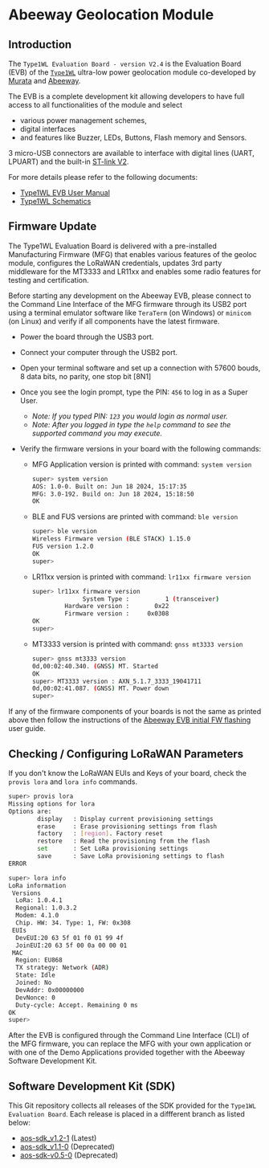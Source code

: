 
# Abeeway Geolocation Module

## Introduction

The `Type1WL Evaluation Board - version V2.4` is the Evaluation Board (EVB) of the
[`Type1WL`](https://www.abeeway.com/wp-content/uploads/2022/04/Abeeway_Geolocation-module-data-sheet_2022-v05.pdf)
ultra-low power geolocation module co-developed by
[Murata](https://www.murata.com) and [Abeeway](https://www.abeeway.com/).

The EVB is a complete development kit allowing developers to have full access to all functionalities of the module and select

- various power management schemes,
- digital interfaces
- and features like Buzzer, LEDs, Buttons, Flash memory and Sensors.

3 micro-USB connectors are available to interface with digital lines (UART, LPUART) and the built-in
[ST-link V2](https://www.st.com/en/development-tools/st-link-v2.html).

For more details please refer to the following documents:

- [Type1WL EVB User Manual](https://github.com/Abeeway/abeeway-geolocation-module/tree/master/docs/Type1WL-EVB_user_manual.pdf)
- [Type1WL Schematics](https://github.com/Abeeway/abeeway-geolocation-module/tree/master/docs/Type1WL-EVB_v2_4_20221014-1_abw.pdf)


## Firmware Update

The Type1WL Evaluation Board is delivered with a pre-installed Manufacturing Firmware (MFG) that enables various features of the geoloc module, configures the LoRaWAN credentials, updates 3rd party middleware for the MT3333 and LR11xx and enables some radio features for testing and certification.

Before starting any development on the Abeeway EVB, please connect to the Command Line Interface of the MFG firmware through its USB2 port using a terminal emulator software like `TeraTerm` (on Windows) or `minicom` (on Linux) and verify if all components have the latest firmware.

- Power the board through the USB3 port.
- Connect your computer through the USB2 port.
- Open your terminal software and set up a connection with 57600 bouds, 8 data bits, no parity, one stop bit [8N1]
- Once you see the login prompt, type the PIN: `456` to log in as a Super User. 

  - *Note: If you typed PIN: `123` you would login as normal user.*
  - *Note: After you logged in type the `help` command to see the supported command you may execute.*

- Verify the firmware versions in your board with the following commands:

  - MFG Application version is printed with command: `system version`

    ```bash
    super> system version
    AOS: 1.0-0. Built on: Jun 18 2024, 15:17:35
    MFG: 3.0-192. Build on: Jun 18 2024, 15:18:50
    OK
    ````

  - BLE and FUS versions are printed with command: `ble version`

    ```bash
    super> ble version
    Wireless Firmware version (BLE STACK) 1.15.0
    FUS version 1.2.0
    OK
    super> 
    ```

  - LR11xx version is printed with command: `lr11xx firmware version`
  
    ```bash
    super> lr11xx firmware version
                  System Type :          1 (transceiver)
             Hardware version :       0x22
             Firmware version :     0x0308
    OK
    super> 
    ```
  
  - MT3333 version is printed with command: `gnss mt3333 version`

    ```bash
    super> gnss mt3333 version
    0d,00:02:40.340. (GNSS) MT. Started
    OK
    super> MT3333 version : AXN_5.1.7_3333_19041711
    0d,00:02:41.087. (GNSS) MT. Power down
    super>   
    ```

If any of the firmware components of your boards is not the same as printed above then follow the instructions of the [Abeeway EVB initial FW flashing](https://github.com/Abeeway/abeeway-geolocation-module/tree/master/docs/Type1WL-EVB_first_flash.md) user guide.

## Checking / Configuring LoRaWAN Parameters

If you don't know the LoRaWAN EUIs and Keys of your board, check the `provis lora` and `lora info` commands.

   ```bash
   super> provis lora    
   Missing options for lora
   Options are:
           display   : Display current provisioning settings
           erase     : Erase provisioning settings from flash
           factory   : [region]. Factory reset
           restore   : Read the provisioning from the flash
           set       : Set LoRa provisioning settings
           save      : Save LoRa provisioning settings to flash
   ERROR
   ```

   ```bash
   super> lora info
   LoRa information
    Versions
     LoRa: 1.0.4.1
     Regional: 1.0.3.2
     Modem: 4.1.0
     Chip. HW: 34. Type: 1, FW: 0x308
    EUIs
     DevEUI:20 63 5f 01 f0 01 99 4f
     JoinEUI:20 63 5f 00 0a 00 00 01
    MAC
     Region: EU868
     TX strategy: Network (ADR)
     State: Idle
     Joined: No
     DevAddr: 0x00000000
     DevNonce: 0
     Duty-cycle: Accept. Remaining 0 ms
   OK
   super>
   ```

After the EVB is configured through the Command Line Interface (CLI) of the MFG firmware, you can replace the MFG with your own application or with one of the Demo Applications provided together with the Abeeway Software Development Kit.  

## Software Development Kit (SDK)

This Git repository collects all releases of the SDK provided for the `Type1WL Evaluation Board`.
Each release is placed in a diffferent branch as listed below:

- [aos-sdk_v1.2-1](https://github.com/Abeeway/abeeway-geolocation-module/tree/aos-sdk_v1.2-1) (Latest)
- [aos-sdk_v1.1-0](https://github.com/Abeeway/abeeway-geolocation-module/tree/aos-sdk_v1.1-0) (Deprecated)
- [aos-sdk-v0.5-0](https://github.com/Abeeway/abeeway-geolocation-module/tree/aos-sdk-release-V0.5-0-2023.02.24) (Deprecated)
